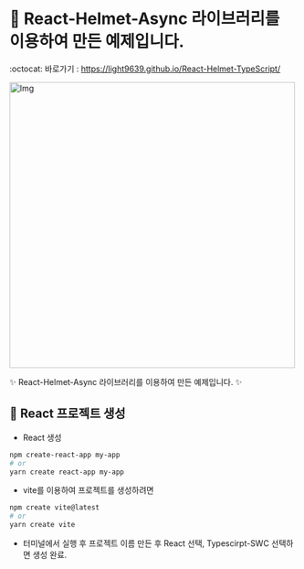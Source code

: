 # 👑 React-Helmet-Async 라이브러리를 이용하여 만든 예제입니다.
:octocat: 바로가기 : https://light9639.github.io/React-Helmet-TypeScript/

<img src="https://user-images.githubusercontent.com/95972251/217133246-a41a0178-0349-47a2-b482-bf600aefd1aa.png" alt="Img" width="500px" />

:sparkles: React-Helmet-Async 라이브러리를 이용하여 만든 예제입니다. :sparkles:
## :tada: React 프로젝트 생성
- React 생성
```bash
npm create-react-app my-app
# or
yarn create react-app my-app
```

- vite를 이용하여 프로젝트를 생성하려면
```bash
npm create vite@latest
# or
yarn create vite
```
- 터미널에서 실행 후 프로젝트 이름 만든 후 React 선택, Typescirpt-SWC 선택하면 생성 완료.
